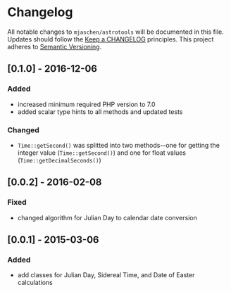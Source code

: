 Changelog
=========

All notable changes to `mjaschen/astrotools` will be documented in this file.
Updates should follow the [Keep a CHANGELOG](http://keepachangelog.com/) principles.
This project adheres to [Semantic Versioning](http://semver.org/).

## [0.1.0] - 2016-12-06

### Added

* increased minimum required PHP version to 7.0
* added scalar type hints to all methods and updated tests

### Changed

* `Time::getSecond()` was splitted into two methods--one for getting the integer value (`Time::getSecond()`) and one for float values (`Time::getDecimalSeconds()`)

## [0.0.2] - 2016-02-08

### Fixed

* changed algorithm for Julian Day to calendar date conversion

## [0.0.1] - 2015-03-06

### Added

* add classes for Julian Day, Sidereal Time, and Date of Easter calculations

